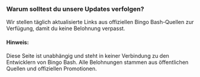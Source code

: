 ### Warum solltest du unsere Updates verfolgen?


Wir stellen täglich aktualisierte Links aus offiziellen Bingo Bash-Quellen zur Verfügung, damit du keine Belohnung verpasst.


#### Hinweis:

Diese Seite ist unabhängig und steht in keiner Verbindung zu den Entwicklern von Bingo Bash. Alle Belohnungen stammen aus öffentlichen Quellen und offiziellen Promotionen.

